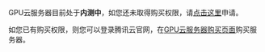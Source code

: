 
GPU云服务器目前处于**内测中**，如您还未取得购买权限，请[点击这里](https://www.qcloud.com/act/apply/hpc)申请。

如您已有购买权限，则您可以登录腾讯云官网，在[GPU云服务器购买页面](https://buy.qcloud.com/?regionId=4&zoneId=200001&generation=v2&deviceType=gpu)购买服务器。
